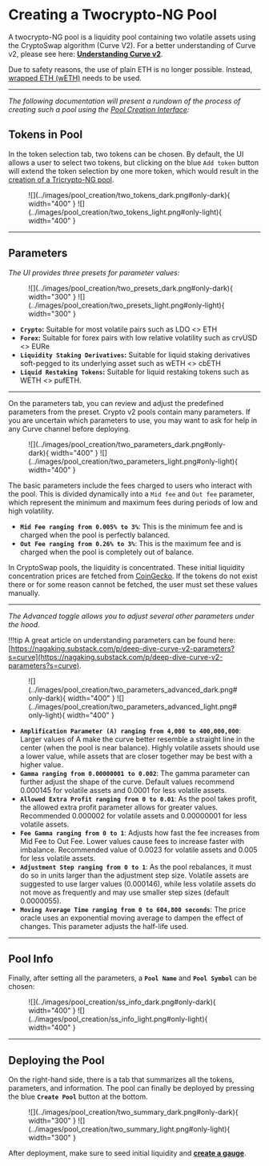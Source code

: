 <h1>Creating a Twocrypto-NG Pool</h1>

A twocrypto-NG pool is a liquidity pool containing two volatile assets using the CryptoSwap algorithm (Curve V2). For a better understanding of Curve v2, please see here: [**Understanding Curve v2**](../base-features/understanding-crypto-pools.md).

Due to safety reasons, the use of plain ETH is no longer possible. Instead, [wrapped ETH (wETH)](https://etherscan.io/address/0xC02aaA39b223FE8D0A0e5C4F27eAD9083C756Cc2) needs to be used.


---


*The following documentation will present a rundown of the process of creating such a pool using the [Pool Creation Interface](https://curve.fi/#/ethereum/create-pool):*

## **Tokens in Pool**

In the token selection tab, two tokens can be chosen. By default, the UI allows a user to select two tokens, but clicking on the blue `Add token` button will extend the token selection by one more token, which would result in the [creation of a Tricrypto-NG pool](./creating-a-tricrypto-ng-pool.md).

<figure markdown="span">
  ![](../images/pool_creation/two_tokens_dark.png#only-dark){ width="400" }
  ![](../images/pool_creation/two_tokens_light.png#only-light){ width="400" }
  <figcaption></figcaption>
</figure>


---


## **Parameters**

*The UI provides three presets for parameter values:*

<figure markdown="span">
  ![](../images/pool_creation/two_presets_dark.png#only-dark){ width="300" }
  ![](../images/pool_creation/two_presets_light.png#only-light){ width="300" }
  <figcaption></figcaption>
</figure>


- **`Crypto`:** Suitable for most volatile pairs such as LDO <> ETH
- **`Forex`:** Suitable for forex pairs with low relative volatility such as crvUSD <> EURe
- **`Liquidity Staking Derivatives`:** Suitable for liquid staking derivatives soft-pegged to its underlying asset such as wETH <> cbETH
- **`Liquid Restaking Tokens`:** Suitable for liquid restaking tokens such as WETH <> pufETH.

---    


On the parameters tab, you can review and adjust the predefined parameters from the preset. Crypto v2 pools contain many parameters. If you are uncertain which parameters to use, you may want to ask for help in any Curve channel before deploying.

<figure markdown="span">
  ![](../images/pool_creation/two_parameters_dark.png#only-dark){ width="400" }
  ![](../images/pool_creation/two_parameters_light.png#only-light){ width="400" }
  <figcaption></figcaption>
</figure>

The basic parameters include the fees charged to users who interact with the pool. This is divided dynamically into a `Mid fee` and `Out fee` parameter, which represent the minimum and maximum fees during periods of low and high volatility.

- **`Mid Fee ranging from 0.005% to 3%`**: This is the minimum fee and is charged when the pool is perfectly balanced.
- **`Out Fee ranging from 0.26% to 3%`**: This is the maximum fee and is charged when the pool is completely out of balance.

In CryptoSwap pools, the liquidity is concentrated. These initial liquidity concentration prices are fetched from [CoinGecko](https://www.coingecko.com/). If the tokens do not exist there or for some reason cannot be fetched, the user must set these values manually.


---


*The Advanced toggle allows you to adjust several other parameters under the hood.*

!!!tip
    A great article on understanding parameters can be found here: [https://nagaking.substack.com/p/deep-dive-curve-v2-parameters?s=curve](https://nagaking.substack.com/p/deep-dive-curve-v2-parameters?s=curve).

<figure markdown="span">
  ![](../images/pool_creation/two_parameters_advanced_dark.png#only-dark){ width="400" }
  ![](../images/pool_creation/two_parameters_advanced_light.png#only-light){ width="400" }
  <figcaption></figcaption>
</figure>

- **`Amplification Parameter (A) ranging from 4,000 to 400,000,000`**: Larger values of A make the curve better resemble a straight line in the center (when the pool is near balance). Highly volatile assets should use a lower value, while assets that are closer together may be best with a higher value.
- **`Gamma ranging from 0.00000001 to 0.002`**: The gamma parameter can further adjust the shape of the curve. Default values recommend 0.000145 for volatile assets and 0.0001 for less volatile assets.
- **`Allowed Extra Profit ranging from 0 to 0.01`**: As the pool takes profit, the allowed extra profit parameter allows for greater values. Recommended 0.000002 for volatile assets and 0.00000001 for less volatile assets.
- **`Fee Gamma ranging from 0 to 1`**: Adjusts how fast the fee increases from Mid Fee to Out Fee. Lower values cause fees to increase faster with imbalance. Recommended value of 0.0023 for volatile assets and 0.005 for less volatile assets.
- **`Adjustment Step ranging from 0 to 1`**: As the pool rebalances, it must do so in units larger than the adjustment step size. Volatile assets are suggested to use larger values (0.000146), while less volatile assets do not move as frequently and may use smaller step sizes (default 0.0000055).
- **`Moving Average Time ranging from 0 to 604,800 seconds`**: The price oracle uses an exponential moving average to dampen the effect of changes. This parameter adjusts the half-life used.


---


## **Pool Info**

Finally, after setting all the parameters, a **`Pool Name`** and **`Pool Symbol`** can be chosen:

<figure markdown="span">
  ![](../images/pool_creation/ss_info_dark.png#only-dark){ width="400" }
  ![](../images/pool_creation/ss_info_light.png#only-light){ width="400" }
  <figcaption></figcaption>
</figure>


---


## **Deploying the Pool**

On the right-hand side, there is a tab that summarizes all the tokens, parameters, and information. The pool can finally be deployed by pressing the blue **`Create Pool`** button at the bottom.

<figure markdown="span">
  ![](../images/pool_creation/two_summary_dark.png#only-dark){ width="300" }
  ![](../images/pool_creation/two_summary_light.png#only-light){ width="300" }
  <figcaption></figcaption>
</figure>

After deployment, make sure to seed initial liquidity and [**create a gauge**](../reward-gauges/creating-a-pool-gauge.md).